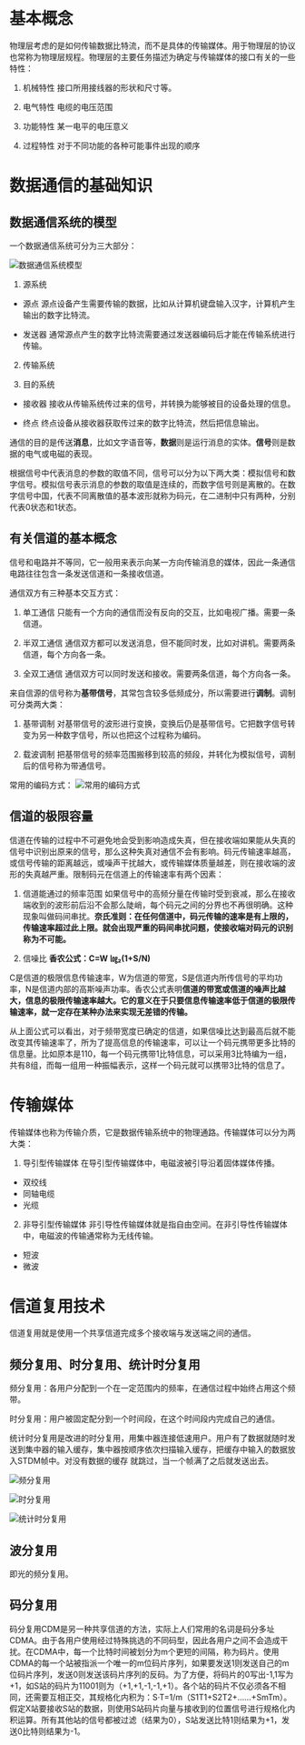 # 基本概念
物理层考虑的是如何传输数据比特流，而不是具体的传输媒体。用于物理层的协议也常称为物理层规程。物理层的主要任务描述为确定与传输媒体的接口有关的一些特性：

1. 机械特性
接口所用接线器的形状和尺寸等。

2. 电气特性
电缆的电压范围

3. 功能特性
某一电平的电压意义

4. 过程特性
对于不同功能的各种可能事件出现的顺序

# 数据通信的基础知识

## 数据通信系统的模型
一个数据通信系统可分为三大部分：

![数据通信系统模型](./数据通信系统模型.jpg)

1. 源系统
- 源点
源点设备产生需要传输的数据，比如从计算机键盘输入汉字，计算机产生输出的数字比特流。

- 发送器
通常源点产生的数字比特流需要通过发送器编码后才能在传输系统进行传输。

2. 传输系统


3. 目的系统
- 接收器
接收从传输系统传过来的信号，并转换为能够被目的设备处理的信息。

- 终点
终点设备从接收器获取传过来的数字比特流，然后把信息输出。

通信的目的是传送**消息**，比如文字语音等，**数据**则是运行消息的实体。**信号**则是数据的电气或电磁的表现。

根据信号中代表消息的参数的取值不同，信号可以分为以下两大类：模拟信号和数字信号。模拟信号表示消息的参数的取值是连续的，而数字信号则是离散的。在数字信号中国，代表不同离散值的基本波形就称为码元，在二进制中只有两种，分别代表0状态和1状态。

## 有关信道的基本概念
信号和电路并不等同，它一般用来表示向某一方向传输消息的媒体，因此一条通信电路往往包含一条发送信道和一条接收信道。

通信双方有三种基本交互方式：

1. 单工通信
只能有一个方向的通信而没有反向的交互，比如电视广播。需要一条信道。

2. 半双工通信
通信双方都可以发送消息，但不能同时发，比如对讲机。需要两条信道，每个方向各一条。

3. 全双工通信
通信双方可以同时发送和接收。需要两条信道，每个方向各一条。

来自信源的信号称为**基带信号**，其常包含较多低频成分，所以需要进行**调制**。调制可分类两大类：

1. 基带调制
对基带信号的波形进行变换，变换后仍是基带信号。它把数字信号转变为另一种数字信号，所以也把这个过程称为编码。

2. 载波调制
把基带信号的频率范围搬移到较高的频段，并转化为模拟信号，调制后的信号称为带通信号。

常用的编码方式：
![常用的编码方式](常用编码方式.jpg)

## 信道的极限容量
信道在传输的过程中不可避免地会受到影响造成失真，但在接收端如果能从失真的信号中识别出原来的信号，那么这种失真对通信不会有影响。码元传输速率越高，或信号传输的距离越远，或噪声干扰越大，或传输媒体质量越差，则在接收端的波形的失真越严重。限制码元在信道上的传输速率有两个因素：

1. 信道能通过的频率范围
如果信号中的高频分量在传输时受到衰减，那么在接收端收到的波形前后沿不会那么陡峭，每个码元之间的分界也不再很明确。这种现象叫做码间串扰。**奈氏准则：在任何信道中，码元传输的速率是有上限的，传输速率超过此上限。就会出现严重的码间串扰问题，使接收端对码元的识别称为不可能。**

2. 信噪比
**香农公式：C=W ㏒₂(1+S/N)**

C是信道的极限信息传输速率，W为信道的带宽，S是信道内所传信号的平均功率，N是信道内部的高斯噪声功率。香农公式表明**信道的带宽或信道的噪声比越大，信息的极限传输速率越大。**它的意义在于**只要信息传输速率低于信道的极限传输速率，就一定存在某种办法来实现无差错的传输。**

从上面公式可以看出，对于频带宽度已确定的信道，如果信噪比达到最高后就不能改变其传输速率了，所为了提高信息的传输速率，可以让一个码元携带更多比特的信息量。比如原本是110，每一个码元携带1比特信息，可以采用3比特编为一组，共有8组，而每一组用一种振幅表示，这样一个码元就可以携带3比特的信息了。

# 传输媒体

传输媒体也称为传输介质，它是数据传输系统中的物理通路。传输媒体可以分为两大类：

1. 导引型传输媒体
在导引型传输媒体中，电磁波被引导沿着固体媒体传播。

- 双绞线
- 同轴电缆
- 光缆

2. 非导引型传输媒体
非引导性传输媒体就是指自由空间。在非引导性传输媒体中，电磁波的传输通常称为无线传输。

- 短波
- 微波

# 信道复用技术

信道复用就是使用一个共享信道完成多个接收端与发送端之间的通信。

## 频分复用、时分复用、统计时分复用

频分复用：各用户分配到一个在一定范围内的频率，在通信过程中始终占用这个频带。

时分复用：用户被固定配分到一个时间段，在这个时间段内完成自己的通信。

统计时分复用是改进的时分复用，用集中器连接低速用户。用户有了数据就随时发送到集中器的输入缓存，集中器按顺序依次扫描输入缓存，把缓存中输入的数据放入STDM帧中。对没有数据的缓存 就跳过，当一个帧满了之后就发送出去。

![频分复用](./频分复用.png)

![时分复用](./时分复用.png)

![统计时分复用](./统计时分复用工作原理.png)

## 波分复用
即光的频分复用。

## 码分复用
码分复用CDM是另一种共享信道的方法，实际上人们常用的名词是码分多址CDMA。由于各用户使用经过特殊挑选的不同码型，因此各用户之间不会造成干扰。在CDMA中，每一个比特时间被划分为m个更短的间隔，称为码片。使用CDMA的每一个站被指派一个唯一的m位码片序列，如果要发送1则发送自己的m位码片序列，发送0则发送该码片序列的反码。为了方便，将码片的0写出-1,1写为+1，如S站的码片为11001则为（+1,+1,-1,-1,+1）。各个站的码片不仅必须各不相同，还需要互相正交，其规格化内积为：S·T=1/m（S1T1+S2T2+……+SmTm）。假定X站要接收S站的数据，则使用S站码片向量与接收到的位置信号进行规格化内积运算。所有其他站的信号都被过滤（结果为0），S站发送比特1则结果为+1，发送0比特则结果为-1。

